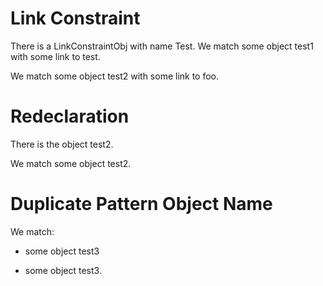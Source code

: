 # Link Constraint

There is a LinkConstraintObj with name Test.
We match some object test1 with some link to test.
<!--                                         ^
error: link target 'test' is not a pattern object [link-constraint.target.not.pattern-object]
-->

We match some object test2 with some link to foo.
<!--                                         ^
error: unresolved link target 'foo' [link-constraint.target.unresolved]
-->

# Redeclaration

There is the object test2.
<!--                ^
note: 'test2' was first declared here [variable.declaration.first]
-->

We match some object test2.
<!--                 ^
error: invalid redeclaration of 'test2' [variable.redeclaration]
perhaps this name was inferred from the first attribute and you need to give this object an explicit name?
-->

# Duplicate Pattern Object Name

We match:
- some object test3
<!--          ^
note: 'test3' was first declared here [pattern.object.first]
-->
- some object test3.
<!--          ^
error: duplicate pattern object name 'test3' [pattern.object.duplicate]
-->
